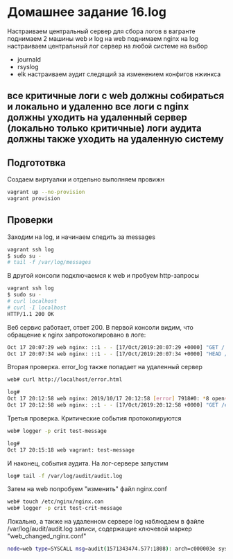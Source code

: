 # Домашнее задание 16.log

Настраиваем центральный сервер для сбора логов
в вагранте поднимаем 2 машины web и log
на web поднимаем nginx
на log настраиваем центральный лог сервер на любой системе на выбор
- journald
- rsyslog
- elk
настраиваем аудит следящий за изменением конфигов нжинкса

все критичные логи с web должны собираться и локально и удаленно
все логи с nginx должны уходить на удаленный сервер (локально только критичные)
логи аудита должны также уходить на удаленную систему
---


## Подгототвка
Создаем виртуалки и отдельно выполняем провижн
```bash
vagrant up --no-provision
vagrant provision
```

## Проверки
Заходим на log, и начинаем следить за messages
```bash
vagrant ssh log
$ sudo su -
# tail -f /var/log/messages
```

В другой консоли подключаемся к web и пробуем http-запросы
```bash
vagrant ssh log
$ sudo su -
# curl localhost
# curl -I localhost
HTTP/1.1 200 OK
```

Веб сервис работает, ответ 200. В первой консоли видим, что обращение к nginx 
запротоколировано в логе:
```bash
Oct 17 20:07:29 web nginx: ::1 - - [17/Oct/2019:20:07:29 +0000] "GET / HTTP/1.1" 200 3700 "-" "curl/7.29.0" "-"
Oct 17 20:07:34 web nginx: ::1 - - [17/Oct/2019:20:07:34 +0000] "HEAD / HTTP/1.1" 200 0 "-" "curl/7.29.0" "-"
```

Вторая проверка. error_log также попадает на удаленный сервер

```bash
web# curl http://localhost/error.html

log#
Oct 17 20:12:58 web nginx: 2019/10/17 20:12:58 [error] 7918#0: *8 open() "/usr/share/nginx/html/error.html" failed (2: No such file or directory), client: ::1, server: _, request: "GET /error.html HTTP/1.1", host: "localhost"
Oct 17 20:12:58 web nginx: ::1 - - [17/Oct/2019:20:12:58 +0000] "GET /error.html HTTP/1.1" 404 3650 "-" "curl/7.29.0" "-"
```

Третья проверка. Критические события протоколируются
```bash
web# logger -p crit test-message

log# 
Oct 17 20:15:18 web vagrant: test-message
```


И наконец, события аудита. На лог-сервере запустим
```bash
log# tail -f /var/log/audit/audit.log
```

Затем на web попробуем "изменить" файл nginx.conf
```bash
web# touch /etc/nginx/nginx.con
web# logger -p crit test-crit-message
```

Локально, а также на удаленном сервере log наблюдаем в файле /var/log/audit/audit.log 
записи, содержащие ключевой маркер "web_changed_nginx.conf"
```bash
node=web type=SYSCALL msg=audit(1571343474.577:1808): arch=c000003e syscall=2 success=yes exit=3 a0=7ffd0164a8d2 a1=941 a2=1b6 a3=7ffd01648da0 items=2 ppid=7821 pid=7954 auid=1000 uid=0 gid=0 euid=0 suid=0 fsuid=0 egid=0 sgid=0 fsgid=0 tty=pts1 ses=5 comm="touch" exe="/usr/bin/touch" subj=unconfined_u:unconfined_r:unconfined_t:s0-s0:c0.c1023 key="web_changed_nginx.conf"
```
